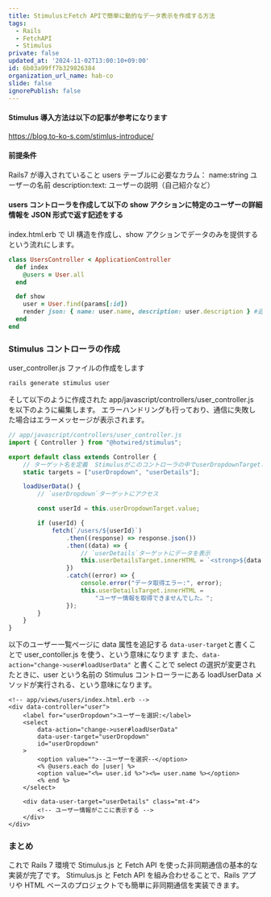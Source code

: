 ```yaml
---
title: StimulusとFetch APIで簡単に動的なデータ表示を作成する方法
tags:
  - Rails
  - FetchAPI
  - Stimulus
private: false
updated_at: '2024-11-02T13:00:10+09:00'
id: 6b03a99ff7b329826384
organization_url_name: hab-co
slide: false
ignorePublish: false
---
```


#### Stimulus 導入方法は以下の記事が参考になります

https://blog.to-ko-s.com/stimlus-introduce/

#### 前提条件

Rails7 が導入されていること
users テーブルに必要なカラム：
name:string ユーザーの名前
description:text: ユーザーの説明（自己紹介など）

#### users コントローラを作成して以下の show アクションに特定のユーザーの詳細情報を JSON 形式で返す記述をする

index.html.erb で UI 構造を作成し、show アクションでデータのみを提供するという流れにします。

```ruby
class UsersController < ApplicationController
  def index
    @users = User.all
  end

  def show
    user = User.find(params[:id])
    render json: { name: user.name, description: user.description } #追記
  end
end
```

### Stimulus コントローラの作成

user_controller.js ファイルの作成をします

```sh
rails generate stimulus user
```

そして以下のように作成された app/javascript/controllers/user_controller.js を以下のように編集します。
エラーハンドリングも行っており、通信に失敗した場合はエラーメッセージが表示されます。

```javascript
// app/javascript/controllers/user_controller.js
import { Controller } from "@hotwired/stimulus";

export default class extends Controller {
	// ターゲット名を定義  Stimulusがこのコントローラの中でuserDropdownTargetとuserDetailsTargetというプロパティを作成
	static targets = ["userDropdown", "userDetails"];

	loadUserData() {
		// `userDropdown`ターゲットにアクセス

		const userId = this.userDropdownTarget.value;

		if (userId) {
			fetch(`/users/${userId}`)
				.then((response) => response.json())
				.then((data) => {
					// `userDetails`ターゲットにデータを表示
					this.userDetailsTarget.innerHTML = `<strong>${data.name}</strong><p>${data.description}</p>`;
				})
				.catch((error) => {
					console.error("データ取得エラー:", error);
					this.userDetailsTarget.innerHTML =
						"ユーザー情報を取得できませんでした。";
				});
		}
	}
}
```

以下のユーザー一覧ページに data 属性を追記する
`data-user-target`と書くことで user_contoller.js を使う、という意味になります
また、`data-action="change->user#loadUserData"` と書くことで
select の選択が変更されたときに、user という名前の Stimulus コントローラーにある loadUserData メソッドが実行される、という意味になります。

```erb
<!-- app/views/users/index.html.erb -->
<div data-controller="user">
	<label for="userDropdown">ユーザーを選択:</label>
	<select
		data-action="change->user#loadUserData"
		data-user-target="userDropdown"
		id="userDropdown"
	>
		<option value="">--ユーザーを選択--</option>
		<% @users.each do |user| %>
		<option value="<%= user.id %>"><%= user.name %></option>
		<% end %>
	</select>

	<div data-user-target="userDetails" class="mt-4">
		<!-- ユーザー情報がここに表示する -->
	</div>
</div>
```

### まとめ

これで Rails 7 環境で Stimulus.js と Fetch API を使った非同期通信の基本的な実装が完了です。
Stimulus.js と Fetch API を組み合わせることで、Rails アプリや HTML ベースのプロジェクトでも簡単に非同期通信を実装できます。
